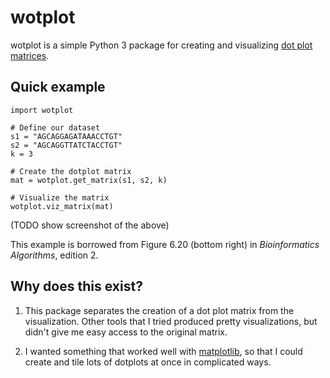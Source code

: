 # wotplot

wotplot is a simple Python 3 package for creating and visualizing
[dot plot matrices](https://en.wikipedia.org/wiki/Dot_plot_(bioinformatics)).

## Quick example

```
import wotplot

# Define our dataset
s1 = "AGCAGGAGATAAACCTGT"
s2 = "AGCAGGTTATCTACCTGT"
k = 3

# Create the dotplot matrix
mat = wotplot.get_matrix(s1, s2, k)

# Visualize the matrix
wotplot.viz_matrix(mat)
```

(TODO show screenshot of the above)

This example is borrowed from Figure 6.20 (bottom right) in _Bioinformatics Algorithms_, edition 2.

## Why does this exist?

1. This package separates the creation of a dot plot matrix from the visualization. Other tools that I tried produced pretty visualizations, but didn't give me easy access to the original matrix.

2. I wanted something that worked well with [matplotlib](https://matplotlib.org), so that I could create and tile lots of dotplots at once in complicated ways.
